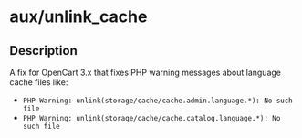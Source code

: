 # aux/unlink_cache

## Description
A fix for OpenCart 3.x that fixes PHP warning messages about language cache files like:
- `PHP Warning: unlink(storage/cache/cache.admin.language.*): No such file`
- `PHP Warning: unlink(storage/cache/cache.catalog.language.*): No such file`
